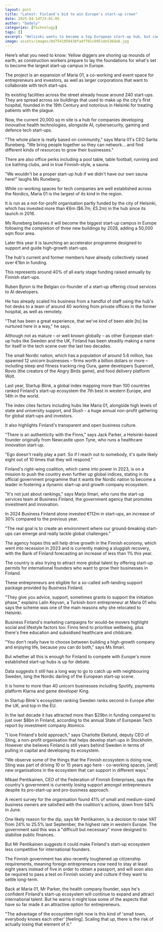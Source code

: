 ```yaml
---
layout: post
title: "Latest: Finland's bid to win Europe's start-up crown"
date: 2025-04-14T23:01:05
author: "badely"
categories: [Technology]
tags: []
excerpt: "Helsinki wants to become a top European start-up hub, but can it challenge London and Stockholm?"
image: assets/images/0d7541959438fa4ff01c6951de536da0.jpg
---
```


Here’s what you need to know: Yellow diggers are shoring up mounds of earth, as construction workers prepare to lay the foundations for what's set to become the largest start-up campus in Europe.

The project is an expansion of Maria 01, a co-working and event space for entrepreneurs and investors, as well as larger corporations that want to collaborate with tech start-ups.

Its existing facilities across the street already house around 240 start-ups. They are spread across six buildings that used to make up the city's first hospital, founded in the 19th Century and notorious in Helsinki for treating patients with the plague.

Now, the current 20,000 sq m site is a hub for companies developing innovative health technologies, alongside AI, cybersecurity, gaming and defence tech start-ups.

"The whole place is really based on community," says Maria 01's CEO Sarita Runeberg. "We bring people together so they can network… and find different kinds of resources to grow their businesses."

There are also office perks including a pool table, table football, running and ice bathing clubs, and in true Finnish-style, a sauna.

"We wouldn't be a proper start-up hub if we didn't have our own sauna here!" laughs Ms Runeberg.

While co-working spaces for tech companies are well established across the Nordics, Maria 01 is the largest of its kind in the region.

It is run as a not-for-profit organisation partly funded by the city of Helsinki, which has invested more than €6m ($6.7m; £5.2m) in the hub since its launch in 2016.

Ms Runeberg believes it will become the biggest start-up campus in Europe following the completion of three new buildings by 2028, adding a 50,000 sqm floor area.

Later this year it is launching an accelerator programme designed to support and guide high-growth start-ups.

The hub's current and former members have already collectively raised over €1bn in funding.

This represents around 40% of all early stage funding raised annually by Finnish start-ups.

Ruben Byron is the Belgian co-founder of a start-up offering cloud services to AI developers.

He has already scaled his business from a handful of staff using the hub's hot desks to a team of around 40 working from private offices in the former hospital, as well as remotely.

 "That has been a great experience, that we've kind of been able [to] be nurtured here in a way," he says.

Although not as mature – or well known globally – as other European start-up hubs like Sweden and the UK, Finland has been steadily making a name for itself in the tech scene over the last two decades.

The small Nordic nation, which has a population of around 5.6 million, has spawned 12 unicorn businesses – firms worth a billion dollars or more – including sleep and fitness tracking ring Oura, game developers Supercell, Rovio (the creators of the Angry Birds game), and food delivery platform Wolt.

Last year, Startup Blink, a global index mapping more than 100 countries ranked Finland's start-up ecosystem the 7th best in western Europe, and 14th in the world.

The index cites factors including hubs like Maria 01, alongside high levels of state and university support, and Slush - a huge annual non-profit gathering for global start-ups and investors.

It also highlights Finland's transparent and open business culture.

"There is an authenticity with the Finns," says Jack Parker, a Helsinki-based founder originally from Newcastle upon Tyne, who runs a healthcare innovation start-up. 

"Ego doesn't really play a part. So if I reach out to somebody, it's quite likely eight out of 10 times that they will respond."

Finland's right-wing coalition, which came into power in 2023, is on a mission to push the country even further up global indices, stating in its official government programme that it wants the Nordic nation to become a leader in fostering a dynamic start-up and growth company ecosystem.

"It's not just about rankings," says Marjo Ilmari, who runs the start-up services team at Business Finland, the government agency that promotes investment and innovation.

In 2024 Business Finland alone invested €112m in start-ups, an increase of 30% compared to the previous year.

"The real goal is to create an environment where our ground-breaking start-ups can emerge and really tackle global challenges."

The agency hopes this will help drive growth in the Finnish economy, which went into recession in 2023 and is currently making a sluggish recovery, with the Bank of Finland forecasting an increase of less than 1% this year.

The country is also trying to attract more global talent by offering start-up permits for international founders who want to grow their businesses in Finland.

These entrepreneurs are eligible for a so-called soft-landing support package provided by Business Finland.

"They give you advice, support, sometimes grants to support the initiation phase," explains Lalin Keyvan, a Turkish-born entrepreneur at Maria 01 who says the scheme was one of the main reasons why she relocated to Helsinki.

Business Finland's marketing campaigns for would-be movers highlight social and lifestyle factors too: Finns tend to prioritise wellbeing, plus there's free education and subsidised healthcare and childcare.

"You don't really have to choose between building a high-growth company and enjoying life, because you can do both," says Ms Ilmari.

But whether all this is enough for Finland to compete with Europe's more established start-up hubs is up for debate.

Data suggests it still has a long way to go to catch up with neighbouring Sweden, long the Nordic darling of the European start-up scene.

It is home to more than 40 unicorn businesses including Spotify, payments platform Klarna and game developer King.

In Startup Blink's ecosystem ranking Sweden ranks second in Europe after the UK, and top in the EU.

In the last decade it has attracted more than $29bn in funding compared to just over $8bn in Finland, according to the annual State of European Tech report by investment company Atomico.

"I love Finland's bold approach," says Charlotte Ekelund, deputy CEO of Sting, a non-profit organisation that helps develop start-ups in Stockholm. However she believes Finland is still years behind Sweden in terms of pulling in capital and developing its ecosystem.

"We observe some of the things that the Finnish ecosystem is doing now, Sting was part of driving 10 or 15 years ago here - co-working spaces, [and] new organisations in the ecosystem that can support in different ways."

Mikael Pentikainen, CEO of the Federation of Finnish Enterprises, says the country's government is currently losing support amongst entrepreneurs despite its pro-start-up and pro-business approach.

A recent survey for the organisation found 41% of small and medium-sized business owners are satisfied with the coalition's actions, down from 54% in June.

One likely reason for the dip, says Mr Pentikainen, is a decision to raise VAT from 24% to 25.5% last September, the highest rate in western Europe. The government said this was a "difficult but necessary" move designed to stabilise public finances. 

But Mr Pentikainen suggests it could make Finland's start-up ecosystem less competitive for international founders.

The Finnish government has also recently toughened up citizenship requirements, meaning foreign entrepreneurs now need to stay at least eight years instead of five in order to obtain a passport, and will soon also be required to pass a test on Finnish society and culture if they want to settle long-term.

Back at Maria 01, Mr Parker, the health company founder, says he's confident Finland's start-up ecosystem will continue to expand and attract international talent. But he warns it might lose some of the aspects that have so far made it an attractive option for entrepreneurs.

"The advantage of the ecosystem right now is this kind of 'small town, everybody knows each other' [feeling]. Scaling that up, there is the risk of actually losing that element of it."

